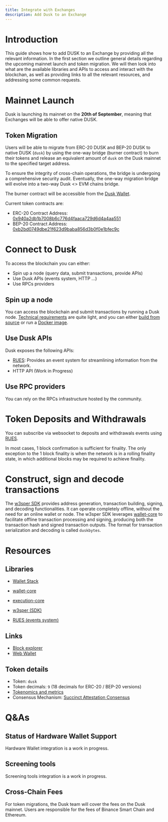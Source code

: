 ```yaml
---
title: Integrate with Exchanges
description: Add Dusk to an Exchange
---
```

# Introduction

This guide shows how to add DUSK to an Exchange by providing all the relevant information. In the first section we outline general details regarding the upcoming mainnet launch and token migration. We will then look into what are the available libraries and APIs to access and interact with the blockchan, as well as providing links to all the relevant resources, and addressing some common requests.

# Mainnet Launch
Dusk is launching its mainnet on the **20th of September**, meaning that Exchanges will be able to offer native DUSK. 


## Token Migration
Users will be able to migrate from ERC-20 DUSK and BEP-20 DUSK to native DUSK (`dusk`) by using the one-way bridge (burner contract) to burn their tokens and release an equivalent amount of `dusk` on the Dusk mainnet to the specified target address.

To ensure the integrity of cross-chain operations, the bridge is undergoing a comprehensive security audit. Eventually, the one-way migration bridge will evolve into a two-way Dusk <> EVM chains bridge.

The burner contract will be accessible from the [Dusk Wallet](https://wallet.dusk.network/).


Current token contracts are:

- ERC-20 Contract Address: [0x940a2db1b7008b6c776d4faaca729d6d4a4aa551](https://etherscan.io/address/0x940a2db1b7008b6c776d4faaca729d6d4a4aa551)
- BEP-20 Contract Address: [0xb2bd0749dbe21f623d9baba856d3b0f0e1bfec9c](https://bscscan.com/token/0xb2bd0749dbe21f623d9baba856d3b0f0e1bfec9c)


# Connect to Dusk
To access the blockchain you can either:
- Spin up a node (query data, submit transactions, provide APIs)
- Use Dusk APIs (events system, HTTP ...)
- Use RPCs providers

  
## Spin up a node
You can access the blockchain and submit transactions by running a Dusk node. [Technical requirements](https://docs.dusk.network/getting-started/node-setup/node-requirements) are quite light, and you can either [build from source](https://docs.dusk.network/getting-started/node-setup/build-from-source) or run a [Docker image](https://docs.dusk.network/getting-started/node-setup/docker-image).

## Use Dusk APIs
Dusk exposes the following APIs:
- [RUES](https://github.com/dusk-network/rusk/wiki/RUES-%28Rusk-Universal-Event-System%29): Provides an event system for streamlining information from the network.
- HTTP API (Work in Progress)
  
## Use RPC providers
You can rely on the RPCs infrastructure hosted by the community.

# Token Deposits and Withdrawals
You can subscribe via websocket to deposits and withdrawals events using [RUES](https://github.com/dusk-network/rusk/wiki/RUES-%28Rusk-Universal-Event-System%29).

In most cases, 1 block confirmation is sufficient for finality. The only exception to the 1 block finality is when the network is in a rolling finality state, in which additional blocks may be required to achieve finality.

# Construct, sign and decode transactions

The [w3sper SDK](https://github.com/dusk-network/rusk/wiki/%5BDraft%5D-W3sper-SDK) provides address generation, transaction building, signing, and decoding functionalities. It can operate completely offline, without the need for an online wallet or node. The w3sper SDK leverages [wallet-core](https://github.com/dusk-network/dusk-wallet-core) to facilitate offline transaction processing and signing, producing both the transaction hash and signed transaction outputs. The format for transaction serialization and decoding is called `duskbytes`.

# Resources

## Libraries
- [Wallet Stack](https://docs.dusk.network/developer/integrations/wallet-stack)
- [wallet-core](https://docs.dusk.network/developer/integrations/wallet-core)
- [execution-core](https://docs.dusk.network/developer/integrations/execution-core)

- [w3sper (SDK)](https://github.com/dusk-network/rusk/wiki/%5BDraft%5D-W3sper-SDK)
- [RUES (events system)](https://github.com/dusk-network/rusk/wiki/RUES-%28Rusk-Universal-Event-System%29)

## Links
- [Block explorer](https://explorer.dusk.network/)
- [Web Wallet](https://wallet.dusk.network/)

## Token details

- Token: `dusk`
- Token decimals: `9` (18 decimals for ERC-20 / BEP-20 versions)
- [Tokenomics and metrics](https://docs.dusk.network/learn/economic-information/tokenomics/#token-metrics)
- Consensus Mechanism: [Succinct Attestation Consensus](http://localhost:4321/learn/deep-dive/succinct-attestation)
  
# Q&As

## Status of Hardware Wallet Support
Hardware Wallet integration is a work in progress.

## Screening tools
Screening tools integration is a work in progress.

## Cross-Chain Fees
For token migrations, the Dusk team will cover the fees on the Dusk mainnet.
Users are responsible for the fees of Binance Smart Chain and Ethereum.
